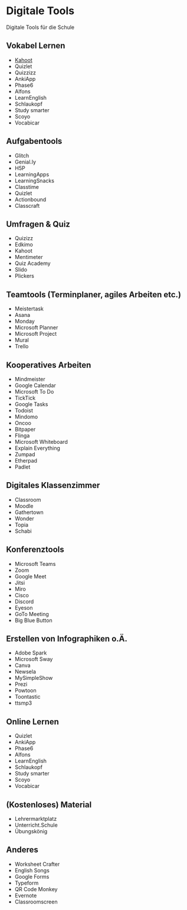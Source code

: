 # Digitale Tools
Digitale Tools für die Schule

## Vokabel Lernen
* [Kahoot](https://kahoot.com)
* Quizlet
* Quizzizz
* AnkiApp
* Phase6
* Alfons
* LearnEnglish
* Schlaukopf
* Study smarter
* Scoyo
* Vocabicar

## Aufgabentools
* Glitch
* Genial.ly
* H5P
* LearningApps
* LearningSnacks
* Classtime
* Quizlet
* Actionbound
* Classcraft

## Umfragen & Quiz
* Quizizz
* Edkimo
* Kahoot
* Mentimeter
* Quiz Academy
* Slido
* Plickers

## Teamtools (Terminplaner, agiles Arbeiten etc.)
* Meistertask
* Asana
* Monday
* Microsoft Planner
* Microsoft Project
* Mural
* Trello

## Kooperatives Arbeiten
* Mindmeister
* Google Calendar
* Microsoft To Do
* TickTick
* Google Tasks
* Todoist
* Mindomo
* Oncoo
* Bitpaper
* Flinga
* Microsoft Whiteboard
* Explain Everything
* Zumpad
* Etherpad
* Padlet

## Digitales Klassenzimmer
* Classroom
* Moodle
* Gathertown
* Wonder
* Topia
* Schabi

## Konferenztools
* Microsoft Teams
* Zoom
* Google Meet
* Jitsi
* Miro
* Cisco
* Discord
* Eyeson
* GoTo Meeting
* Big Blue Button

## Erstellen von Infographiken o.Ä.
* Adobe Spark
* Microsoft Sway
* Canva
* Newsela
* MySimpleShow
* Prezi
* Powtoon
* Toontastic
* ttsmp3

## Online Lernen
* Quizlet
* AnkiApp
* Phase6
* Alfons
* LearnEnglish
* Schlaukopf
* Study smarter
* Scoyo
* Vocabicar

## (Kostenloses) Material
* Lehrermarktplatz
* Unterricht.Schule
* Übungskönig

## Anderes
* Worksheet Crafter
* English Songs
* Google Forms
* Typeform
* QR Code Monkey
* Evernote
* Classroomscreen
